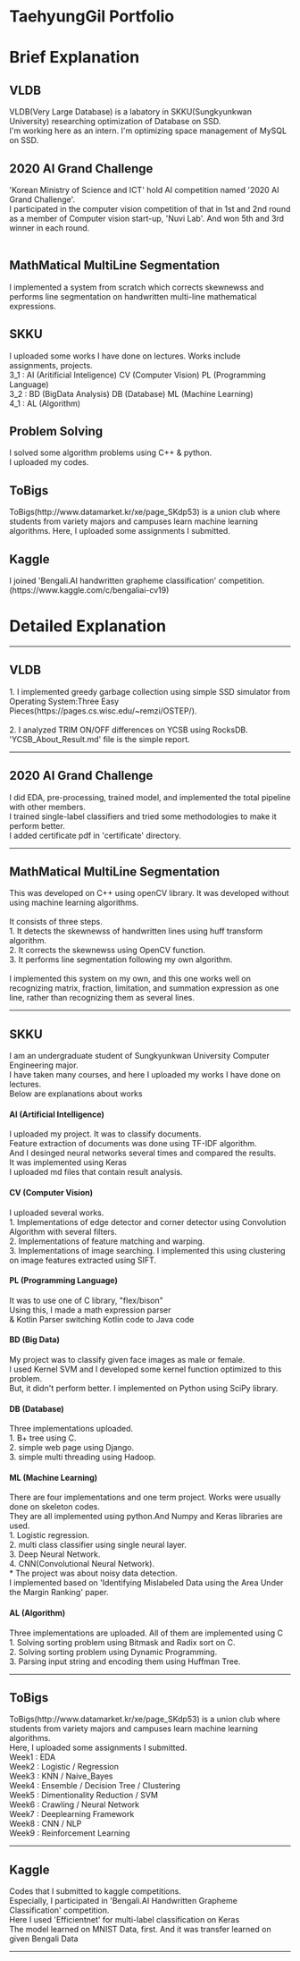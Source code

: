 <h1> TaehyungGil Portfolio </h1>

<h1> Brief Explanation</h1>

<h2> VLDB </h2>
<div>
VLDB(Very Large Database) is a labatory in SKKU(Sungkyunkwan University) researching optimization of Database on SSD.<br>
I'm working here as an intern. I'm optimizing space management of MySQL on SSD.<br>
</div>
<h2> 2020 AI Grand Challenge</h2>
<div>
'Korean Ministry of Science and ICT' hold AI competition named '2020 AI Grand Challenge'. <br/>
I participated in the computer vision competition of that in 1st and 2nd round as a member of  Computer vision start-up, 'Nuvi Lab'. And won 5th and 3rd winner in each round.<br/><br/>
</div>
<h2> MathMatical MultiLine Segmentation </h2>
<div>
I implemented a system from scratch which corrects skewnewss and performs line segmentation on handwritten multi-line mathematical expressions.<br>
</div>

<h2> SKKU </h2>
<div>
I uploaded some works I have done on lectures. Works include assignments, projects.<br>
3_1 : AI (Aritificial Inteligence) CV (Computer Vision) PL (Programming Language)<br>
3_2 : BD (BigData Analysis) DB (Database) ML (Machine Learning)<br>
4_1 : AL (Algorithm)<br>
</div>

<h2> Problem Solving</h2>

<div>
I solved some algorithm problems using C++ & python. <br>
I uploaded my codes.
</div>
<h2>
ToBigs
</h2>
<div>
ToBigs(http://www.datamarket.kr/xe/page_SKdp53) is a union club where students from variety majors and campuses learn machine learning algorithms.
Here, I uploaded some assignments I submitted. <br>
</div>
<h2>
Kaggle
</h2>
<div>
I joined 'Bengali.AI handwritten grapheme classification' competition.(https://www.kaggle.com/c/bengaliai-cv19)<br>
</div>

<h1> Detailed Explanation</h1>
<hr></hr>
<h2> VLDB </h2>
<div>
1. I implemented greedy garbage collection using simple SSD simulator from Operating System:Three Easy Pieces(https://pages.cs.wisc.edu/~remzi/OSTEP/).<br><br>
2. I analyzed TRIM ON/OFF differences on YCSB using RocksDB. 'YCSB_About_Result.md' file is the simple report.</div>
<hr></hr>

<h2> 2020 AI Grand Challenge </h2>
<div>
I did EDA, pre-processing, trained model, and implemented the total pipeline with other members.<br/>
I trained single-label classifiers and tried some methodologies to make it perform better.
<br/>
I added certificate pdf in 'certificate' directory.
<hr></hr>

<h2> MathMatical MultiLine Segmentation </h2>
<div>
This was developed on C++ using openCV library.
It was developed without using machine learning algorithms.
<br><br>
It consists of three steps.<br>
1. It detects the skewnewss of handwritten lines using huff transform algorithm.  <br>
2. It corrects the skewnewss using OpenCV function. <br>
3. It performs line segmentation following my own algorithm. <br><br>
I implemented this system on my own, and this one works well on recognizing matrix, fraction, limitation, and summation expression as one line, rather than recognizing them as several lines.
</div>
<hr></hr>


<h2> SKKU </h2>
<div>
I am an undergraduate student of Sungkyunkwan University Computer Engineering major. <br>
I have taken many courses, and here I uploaded my works I have done on lectures. <br>
Below are explanations about works <br>
</div>
<h4> AI (Artificial Intelligence) </h4>
<div>
I uploaded my project. It was to classify documents. <br>
Feature extraction of documents was done using TF-IDF algorithm. <br>
And I desinged neural networks several times and compared the results.<br>
It was implemented using Keras <br>
I uploaded md files that contain result analysis.
</div>
<h4>
CV (Computer Vision)
</h4>
<div>
I uploaded several works.</div>
<div>
1. Implementations of edge detector and corner detector using Convolution Algorithm with several filters. <br/>
2. Implementations of  feature matching and warping. <br/>
3. Implementations of  image searching. I implemented this using clustering on image features extracted using SIFT. </div>
<h4>
PL  (Programming Language)
</h4>
<div>
It was to use one of C library, "flex/bison" <br>
Using this, I made a math expression parser <br>
& Kotlin Parser switching Kotlin code to Java code
</div>
<h4>
BD  (Big Data)
</h4>
<div>
My project was to classify given face images as male or female.<br>
I used Kernel SVM and I developed some kernel function optimized to this problem.<br>
But, it didn't perform better. I implemented on Python using SciPy library.
</div>
<h4>
DB (Database)
</h4>
<div>
Three implementations uploaded.<br>
1. B+ tree using C.<br>
2. simple web page using Django.<br>
3. simple multi threading using Hadoop.
</div>
<h4>
ML (Machine Learning)
</h4>
<div>
  There are four implementations and one term project. Works were usually done on skeleton codes. <br>
  They are all implemented using python.And Numpy and Keras libraries are used.<br>
1. Logistic regression.<br>
2. multi class classifier using single neural layer.<br>
3. Deep Neural Network.<br>
4. CNN(Convolutional Neural Network).<br>
* The project was about noisy data detection. <br>
  I implemented based on 'Identifying Mislabeled Data using the Area Under the Margin Ranking' paper.<br>
  </div>

<h4>
AL (Algorithm)
</h4>
<div>
Three implementations are uploaded. All of them are implemented using C<br>
1. Solving sorting problem using Bitmask and Radix sort on C.<br>
2. Solving sorting problem using Dynamic Programming.<br>
3. Parsing input string and encoding them using Huffman Tree.
</div>
<hr></hr>
<h2>
	ToBigs
</h2>
<div>
ToBigs(http://www.datamarket.kr/xe/page_SKdp53) is a union club where students from variety majors and campuses learn machine learning algorithms. <br>
Here, I uploaded some assignments I submitted. <br>
Week1 : EDA <br>
Week2 : Logistic / Regression<br>
Week3 : KNN / Naive_Bayes<br>
Week4 : Ensemble / Decision Tree / Clustering<br>
Week5 : Dimentionality Reduction / SVM<br>
Week6 : Crawling / Neural Network<br>
Week7 : Deeplearning Framework<br>
Week8 : CNN / NLP<br>
Week9 : Reinforcement Learning<br>
</div>
<hr></hr>
<h2>
  Kaggle
  </h2>
<div>
Codes that I submitted to kaggle competitions.<br>
Especially, I participated in 'Bengali.AI Handwritten Grapheme Classification' competition.<br>
Here I used 'Efficientnet' for multi-label classification on Keras<br>
The model learned on MNIST Data, first. And it was transfer learned on given Bengali Data<br>
  </div>
<hr></hr>
